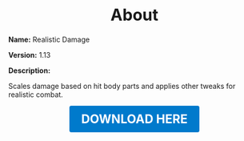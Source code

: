 <h1 style="text-align:center; font-size:2rem; font-weight:bold;">About</h1>

**Name:**
Realistic Damage

**Version:**
1.13

**Description:**

Scales damage based on hit body parts and applies other tweaks for realistic combat.




<p align="center"><a href="https://github.com/LiliaFramework/Modules/raw/refs/heads/gh-pages/realisticdamage.zip" style="display:inline-block;padding:12px 24px;font-size:1.5rem;font-weight:bold;text-decoration:none;color:#fff;background-color:var(--md-primary-fg-color,#007acc);border-radius:4px;">DOWNLOAD HERE</a></p>